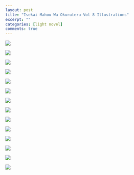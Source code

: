 ```yaml
---
layout: post
title: "Isekai Mahou Wa Okuruteru Vol 8 Illustrations"
excerpt: ""
categories: [light novel]
comments: true
---
```

![](https://raw.githubusercontent.com/EstherZerstorerisch/EstherZerstorerisch.github.io/master/img/Cover8.jpg)

![](https://raw.githubusercontent.com/EstherZerstorerisch/EstherZerstorerisch.github.io/master/img/Matter1.jpg)

![](https://raw.githubusercontent.com/EstherZerstorerisch/EstherZerstorerisch.github.io/master/img/Matter2.jpg)

![](https://raw.githubusercontent.com/EstherZerstorerisch/EstherZerstorerisch.github.io/master/img/Matter3.jpg)

![](https://raw.githubusercontent.com/EstherZerstorerisch/EstherZerstorerisch.github.io/master/img/Matter4.jpg)

![](https://raw.githubusercontent.com/EstherZerstorerisch/EstherZerstorerisch.github.io/master/img/Insert18.jpg)

![](https://raw.githubusercontent.com/EstherZerstorerisch/EstherZerstorerisch.github.io/master/img/Insert28.jpg)

![](https://raw.githubusercontent.com/EstherZerstorerisch/EstherZerstorerisch.github.io/master/img/Insert38.jpg)

![](https://raw.githubusercontent.com/EstherZerstorerisch/EstherZerstorerisch.github.io/master/img/Insert48.jpg)

![](https://raw.githubusercontent.com/EstherZerstorerisch/EstherZerstorerisch.github.io/master/img/Insert58.jpg)

![](https://raw.githubusercontent.com/EstherZerstorerisch/EstherZerstorerisch.github.io/master/img/Insert68.jpg)

![](https://raw.githubusercontent.com/EstherZerstorerisch/EstherZerstorerisch.github.io/master/img/Insert78.jpg)

![](https://raw.githubusercontent.com/EstherZerstorerisch/EstherZerstorerisch.github.io/master/img/Insert88.jpg)

![](https://raw.githubusercontent.com/EstherZerstorerisch/EstherZerstorerisch.github.io/master/img/Insert98.jpg)



